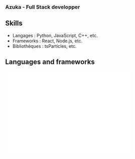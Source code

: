 ### Azuka - Full Stack developper

## Skills

- Langages : Python, JavaScript, C++, etc.
- Frameworks : React, Node.js, etc.
- Bibliothèques : tsParticles, etc.

## Languages and frameworks

<img alt="" width="400" src="https://github.com/HunterFuzzo/hunterfuzzo/blob/main/metrics.plugin.topics.icons.svg" alt=""></img>
